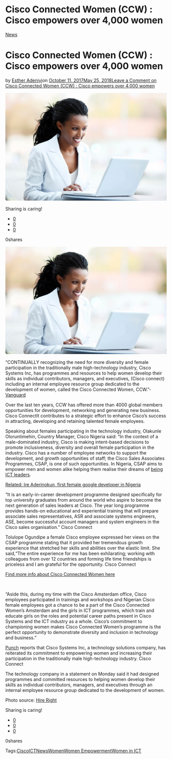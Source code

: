 # Cisco Connected Women (CCW) : Cisco empowers over 4,000 women

[News](https://estheradeniyi.com/category/news/)
# Cisco Connected Women (CCW) : Cisco empowers over 4,000 women

by [Esther Adeniyi](https://estheradeniyi.com/author/esther-adeniyi/)on [October 11, 2017May 25, 2018](https://estheradeniyi.com/cisco-connected-women-ccw-cisco/)[Leave a Comment on Cisco Connected Women (CCW) : Cisco empowers over 4,000 women](https://estheradeniyi.com/cisco-connected-women-ccw-cisco/#respond)

![](images/CiscoConnectedwomen2CCCW.jpg)

Sharing is caring!

- [0](https://www.facebook.com/sharer/sharer.php?u=https%3A%2F%2Festheradeniyi.com%2Fcisco-connected-women-ccw-cisco%2F&amp;t=Cisco%20Connected%20Women%20%28CCW%29%20%3A%20Cisco%20empowers%20over%204%2C000%20women)
- [0](https://twitter.com/intent/tweet?text=Cisco%20Connected%20Women%20%28CCW%29%20%3A%20Cisco%20empowers%20over%204%2C000%20women&amp;url=https%3A%2F%2Festheradeniyi.com%2Fcisco-connected-women-ccw-cisco%2F)
- [0](#)

0shares

[![cisco connected women](images/CiscoConnectedwomen2CCCW-1024x682.jpg)](images/CiscoConnectedwomen2CCCW-1024x682.jpg)

&#x201C;CONTINUALLY recognizing the need for more diversity and
 female participation in the traditionally male high-technology industry, Cisco
 Systems Inc, has programmes and resources to help women develop their skills as
 individual contributors, managers, and executives, (Cisco connect) including an internal
 employee resource group dedicated to the development of women, called the Cisco
 Connected Women, CCW.&#x201D;- [Vanguard](https://www.vanguardngr.com/2017/10/women-ict-cisco-empowers-4000-women/)

Over the last ten years, CCW has offered more than 4000
 global members opportunities for development, networking and generating new
 business. Cisco ConnectIt contributes to a strategic effort to enhance Cisco&#x2019;s success in
 attracting, developing and retaining talented female employees.

Speaking about females participating in the technology
 industry, Olakunle Oloruntimehin, Country Manager, Cisco Nigeria said: &#x201C;In the
 context of a male-dominated industry, Cisco is making intent-based decisions to
 promote inclusiveness, diversity and overall female participation in the
 industry. Cisco has a number of employee networks to support the development,
 and growth opportunities of staff; the Cisco Sales Associates Programmes, CSAP,
 is one of such opportunities. In Nigeria, CSAP aims to empower men and women
 alike helping them realise their dreams of [being ICT leaders](https://www.estheradeniyi.com/introducing-computer-science-education).

[Related: Ire Aderinokun, first female google developer in Nigeria](https://www.estheradeniyi.com/ire-aderinokun-nigerias-first-female)

&#x201C;It is an early-in-career development programme designed
 specifically for top university graduates from around the world who aspire to
 become the next generation of sales leaders at Cisco. The year long programme
 provides hands-on educational and experiential training that will prepare
 associate sales representatives, ASR and associate systems engineers, ASE,
 become successful account managers and system engineers in the Cisco sales
 organisation.&#x201D; Cisco Connect

Tolulope Ogundipe a female Cisco employee expressed her
 views on the CSAP programme stating that it provided her tremendous growth
 experience that stretched her skills and abilities over the elastic limit. She
 said,&#x201C;The entire experience for me has been exhilarating; working with
 colleagues from over 12 countries and forming life time friendships is
 priceless and I am grateful for the opportunity. Cisco Connect

[Find more info about Cisco Connected Women here](https://www.cisco.com/c/en_in/training-events/connected-women-leadership-forum-2011/about-ccw.html)

&#xA0;

&#x201C;Aside this, during my time with the Cisco Amsterdam office,
 Cisco employees participated in trainings and workshops and Nigerian Cisco
 female employees got a chance to be a part of the Cisco Connected Women&#x2019;s
 Amsterdam and the girls in ICT programmes, which train and educate girls on the
 roles and potential career paths present in Cisco Systems and the ICT industry
 as a whole. Cisco&#x2019;s commitment to championing women makes Cisco Connected
 Women&#x2019;s programme is the perfect opportunity to demonstrate diversity and
 inclusion in technology and business.&#x201D;

[Punch](http://punchng.com/cisco-restates-commitment-to-women-empowerment/) reports that Cisco Systems Inc, a technology solutions company, has
 reiterated its commitment to empowering women and increasing their
 participation in the traditionally male high-technology industry. Cisco Connect

The technology company in a statement on Monday said it had
 designed programmes and committed resources to helping women develop their
 skills as individual contributors, managers, and executives through an internal
 employee resource group dedicated to the development of women.

Photo source: [Hire Right](http://www.hireright.com/blog/2012/10/gen-y-hiring-and-retaining-the-best/attractive-african-businesswoman/)

Sharing is caring!

- [0](https://www.facebook.com/sharer/sharer.php?u=https%3A%2F%2Festheradeniyi.com%2Fcisco-connected-women-ccw-cisco%2F&amp;t=Cisco%20Connected%20Women%20%28CCW%29%20%3A%20Cisco%20empowers%20over%204%2C000%20women)
- [0](https://twitter.com/intent/tweet?text=Cisco%20Connected%20Women%20%28CCW%29%20%3A%20Cisco%20empowers%20over%204%2C000%20women&amp;url=https%3A%2F%2Festheradeniyi.com%2Fcisco-connected-women-ccw-cisco%2F)
- [0](#)

0shares

Tags:[Cisco](https://estheradeniyi.com/tag/cisco/)[ICT](https://estheradeniyi.com/tag/ict/)[News](https://estheradeniyi.com/tag/news/)[Women](https://estheradeniyi.com/tag/women/)[Women Empowerment](https://estheradeniyi.com/tag/women-empowerment/)[Women in ICT](https://estheradeniyi.com/tag/women-in-ict/)